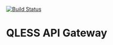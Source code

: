 [![Build Status](https://dev.azure.com/SinhaDigital/QLESS/_apis/build/status/QLESS%20-%20API%20Gateway)](https://dev.azure.com/SinhaDigital/QLESS/_build/latest?definitionId=11)

# QLESS API Gateway
